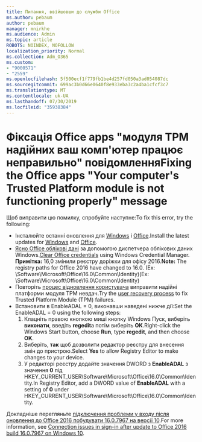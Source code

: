 ```yaml
---
title: Питання, ввійшовши до служби Office
ms.author: pebaum
author: pebaum
manager: mnirkhe
ms.audience: Admin
ms.topic: article
ROBOTS: NOINDEX, NOFOLLOW
localization_priority: Normal
ms.collection: Adm_O365
ms.custom:
- "9000571"
- "2559"
ms.openlocfilehash: 5f500ecf1f779fb1be4d257fd050a3ad054087dc
ms.sourcegitcommit: 699ac3b0d66e0640f8e933eba3c2a4ba1cfcf3c7
ms.translationtype: MT
ms.contentlocale: uk-UA
ms.lasthandoff: 07/30/2019
ms.locfileid: "35938384"
---
```

# <a name="fixing-the-office-apps-your-computers-trusted-platform-module-is-not-functioning-properly-message"></a><span data-ttu-id="77e2a-102">Фіксація Office apps "модуля TPM надійних ваш комп'ютер працює неправильно" повідомлення</span><span class="sxs-lookup"><span data-stu-id="77e2a-102">Fixing the Office apps "Your computer's Trusted Platform module is not functioning properly" message</span></span>

<span data-ttu-id="77e2a-103">Щоб виправити цю помилку, спробуйте наступне:</span><span class="sxs-lookup"><span data-stu-id="77e2a-103">To fix this error, try the following:</span></span>

- <span data-ttu-id="77e2a-104">Інсталюйте останні оновлення для [Windows](https://support.microsoft.com/help/4027667/windows-10-update) і [Office](https://support.office.com/article/update-office-and-your-computer-with-microsoft-update-2ab296f3-7f03-43a2-8e50-46de917611c5).</span><span class="sxs-lookup"><span data-stu-id="77e2a-104">Install the latest updates for [Windows](https://support.microsoft.com/help/4027667/windows-10-update) and [Office](https://support.office.com/article/update-office-and-your-computer-with-microsoft-update-2ab296f3-7f03-43a2-8e50-46de917611c5).</span></span>
- <span data-ttu-id="77e2a-105">[Ясно Office облікові дані](https://docs.microsoft.com/eoffice/troubleshoot/error-messages/another-account-already-signed-in#step-3-clear-cached-credentials-on-the-computer) за допомогою диспетчера облікових даних Windows.</span><span class="sxs-lookup"><span data-stu-id="77e2a-105">[Clear Office credentials](https://docs.microsoft.com/eoffice/troubleshoot/error-messages/another-account-already-signed-in#step-3-clear-cached-credentials-on-the-computer) using Windows Credential Manager.</span></span><br/>
    <span data-ttu-id="77e2a-106">**Примітка:** 16,0 змінили реєстру доріжки для офісу 2016.</span><span class="sxs-lookup"><span data-stu-id="77e2a-106">**Note:** The registry paths for Office 2016 have changed to 16.0.</span></span> <span data-ttu-id="77e2a-107">(Ex: \Software\Microsoft\Office\16.0\Common\Identity\)</span><span class="sxs-lookup"><span data-stu-id="77e2a-107">(Ex: \Software\Microsoft\Office\16.0\Common\Identity\)</span></span>
- <span data-ttu-id="77e2a-108">Повторіть [процес відновлення користувача](https://docs.microsoft.com/office365/troubleshoot/administration/connection-issue-when-sign-in-office-2016#symptom-2) виправити надійні платформи модуля TPM невдач.</span><span class="sxs-lookup"><span data-stu-id="77e2a-108">Try the [user recovery process](https://docs.microsoft.com/office365/troubleshoot/administration/connection-issue-when-sign-in-office-2016#symptom-2) to fix Trusted Platform Module (TPM) failures.</span></span>
- <span data-ttu-id="77e2a-109">Встановити в EnableADAL = 0, виконавши наведені нижче дії:</span><span class="sxs-lookup"><span data-stu-id="77e2a-109">Set the EnableADAL = 0 using the following steps:</span></span>  
    1. <span data-ttu-id="77e2a-110">Клацніть правою кнопкою миші кнопку Windows Пуск, виберіть **виконати**, введіть **regedit**а потім виберіть **ОК**.</span><span class="sxs-lookup"><span data-stu-id="77e2a-110">Right-click the Windows Start button, choose **Run**, type **regedit**, and then choose **OK**.</span></span>
    2. <span data-ttu-id="77e2a-111">Виберіть, **так** щоб дозволити редактор реєстру для внесення змін до пристрою.</span><span class="sxs-lookup"><span data-stu-id="77e2a-111">Select **Yes** to allow Registry Editor to make changes to your device.</span></span>
    3. <span data-ttu-id="77e2a-112">У редакторі реєстру додайте значення DWORD з **EnableADAL** з значення **0** під HKEY_CURRENT_USER\Software\Microsoft\Office\16.0\Common\Identity.</span><span class="sxs-lookup"><span data-stu-id="77e2a-112">In Registry Editor, add a DWORD value of **EnableADAL** with a setting of **0** under HKEY_CURRENT_USER\Software\Microsoft\Office\16.0\Common\Identity.</span></span>

<span data-ttu-id="77e2a-113">Докладніше перегляньте [підключення проблеми у входу після оновлення до Office 2016 побудувати 16.0.7967 на версії 10](https://docs.microsoft.com/office365/troubleshoot/administration/connection-issue-when-sign-in-office-2016).</span><span class="sxs-lookup"><span data-stu-id="77e2a-113">For more information, see [Connection issues in sign-in after update to Office 2016 build 16.0.7967 on Windows 10](https://docs.microsoft.com/office365/troubleshoot/administration/connection-issue-when-sign-in-office-2016).</span></span>